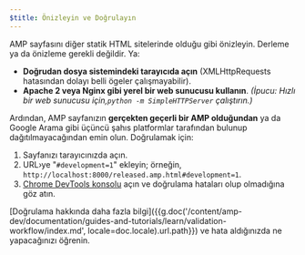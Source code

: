 ```yaml
---
$title: Önizleyin ve Doğrulayın
---
```


AMP sayfasını diğer statik HTML sitelerinde olduğu gibi önizleyin. Derleme ya da önizleme gerekli değildir. Ya:

  - **Doğrudan dosya sistemindeki tarayıcıda açın** (XMLHttpRequests hatasından dolayı belli ögeler çalışmayabilir).
  - **Apache 2 veya Nginx gibi yerel bir web sunucusu kullanın**.
    *(İpucu: Hızlı bir web sunucusu için,`python -m SimpleHTTPServer` çalıştırın.)*

Ardından, AMP sayfanızın **gerçekten geçerli bir AMP olduğundan** ya da Google Arama gibi üçüncü şahıs platformlar tarafından bulunup dağıtılmayacağından emin olun. Doğrulamak için:

  1. Sayfanızı tarayıcınızda açın.
  1. URL›ye "`#development=1`" ekleyin; örneğin, `http://localhost:8000/released.amp.html#development=1`.
  1. [Chrome DevTools konsolu](https://developers.google.com/web/tools/chrome-devtools/debug/console/) açın ve doğrulama hataları olup olmadığına göz atın.

[Doğrulama hakkında daha fazla bilgi]({{g.doc('/content/amp-dev/documentation/guides-and-tutorials/learn/validation-workflow/index.md', locale=doc.locale).url.path}}) ve hata aldığınızda ne yapacağınızı öğrenin.
